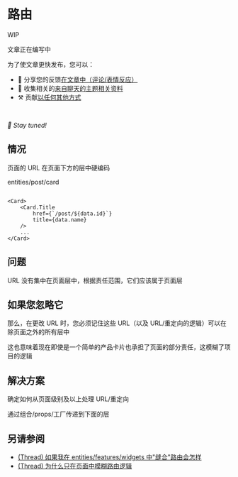 # 路由

WIP

文章正在编写中

为了使文章更快发布，您可以：

* 📢 分享您的反馈[在文章中（评论/表情反应）](https://github.com/feature-sliced/documentation/issues/169)
* 💬 收集相关的[来自聊天的主题相关资料](https://t.me/feature_sliced)
* ⚒️ 贡献[以任何其他方式](https://github.com/feature-sliced/documentation/blob/master/CONTRIBUTING.md)

<br />

*🍰 Stay tuned!*

## 情况[​](#情况 "标题的直接链接")

页面的 URL 在页面下方的层中硬编码

entities/post/card

```

<Card>
    <Card.Title 
        href={`/post/${data.id}`}
        title={data.name}
    />
    ...
</Card>
```

## 问题[​](#问题 "标题的直接链接")

URL 没有集中在页面层中，根据责任范围，它们应该属于页面层

## 如果您忽略它[​](#如果您忽略它 "标题的直接链接")

那么，在更改 URL 时，您必须记住这些 URL（以及 URL/重定向的逻辑）可以在除页面之外的所有层中

这也意味着现在即使是一个简单的产品卡片也承担了页面的部分责任，这模糊了项目的逻辑

## 解决方案[​](#解决方案 "标题的直接链接")

确定如何从页面级别及以上处理 URL/重定向

通过组合/props/工厂传递到下面的层

## 另请参阅[​](#另请参阅 "标题的直接链接")

* [(Thread) 如果我在 entities/features/widgets 中"缝合"路由会怎样](https://t.me/feature_sliced/4389)
* [(Thread) 为什么只在页面中模糊路由逻辑](https://t.me/feature_sliced/3756)
